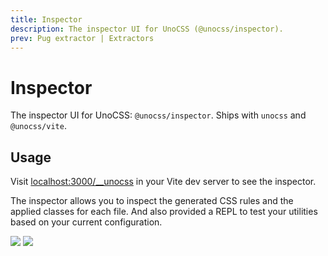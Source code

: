 ```yaml
---
title: Inspector
description: The inspector UI for UnoCSS (@unocss/inspector).
prev: Pug extractor | Extractors
---
```


# Inspector

The inspector UI for UnoCSS: `@unocss/inspector`.
Ships with `unocss` and `@unocss/vite`.

## Usage

Visit <a href="http://localhost:3000/__unocss" target="_blank" rel="noreferrer">localhost:3000/__unocss</a> in your Vite dev server to see the inspector.

The inspector allows you to inspect the generated CSS rules and the applied classes for each file. And also provided a REPL to test your utilities based on your current configuration.

<img src="https://user-images.githubusercontent.com/11247099/140885990-1827f5ce-f12a-4ed4-9d63-e5145a65fb4a.png" loading="lazy">
<img src="https://user-images.githubusercontent.com/11247099/140886020-7014f412-f020-4aed-a169-d025cc1bbcd3.png" loading="lazy">
